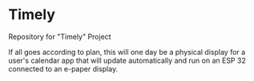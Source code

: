 # Timely
Repository for "Timely" Project

If all goes according to plan, this will one day be a physical display for a user's calendar app that will update automatically and run on an ESP 32 connected to an e-paper display.
